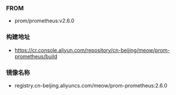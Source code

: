 ### FROM

- prom/prometheus:v2.6.0

### 构建地址

- https://cr.console.aliyun.com/repository/cn-beijing/meow/prom-prometheus/build

### 镜像名称

-  registry.cn-beijing.aliyuncs.com/meow/prom-prometheus:2.6.0
